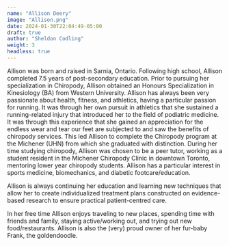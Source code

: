 ```yaml
---
name: "Allison Deery"
image: "Allison.png"
date: 2024-01-30T22:04:49-05:00
draft: true
author: "Sheldon Codling"
weight: 3
headless: true
---
```


Allison was born and raised in Sarnia, Ontario. Following high school, Allison completed 7.5 years of post-secondary education. Prior to pursuing her specialization in Chiropody, Allison obtained an Honours Specialization in Kinesiology (BA) from Western University. Allison has always been very passionate about health, fitness, and athletics, having a particular passion for running. It was through her own pursuit in athletics that she sustained a running-related injury that introduced her to the field of podiatric medicine. It was through this experience that she gained an appreciation for the endless wear and tear our feet are subjected to and saw the benefits of chiropody services. This led Allison to complete the Chiropody program at the Michener (UHN) from which she graduated with distinction. During her time studying chiropody, Allison was chosen to be a peer tutor, working as a student resident in the Michener Chiropody Clinic in downtown Toronto, mentoring lower year chiropody students. Allison has a particular interest in sports medicine, biomechanics, and diabetic footcare/education.

Allison is always continuing her education and learning new techniques that allow her to create individualized treatment plans constructed on evidence-based research to ensure practical patient-centred care.

In her free time Allison enjoys traveling to new places, spending time with friends and family, staying active/working out, and trying out new food/restaurants. Allison is also the (very) proud owner of her fur-baby Frank, the goldendoodle.